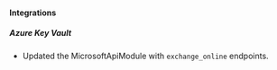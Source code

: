 
#### Integrations

##### Azure Key Vault

- Updated the MicrosoftApiModule with `exchange_online` endpoints.